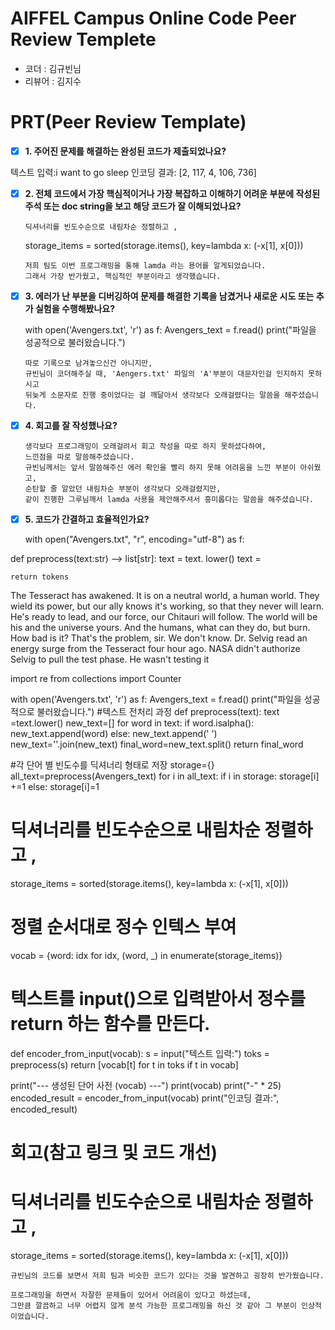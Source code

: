 # AIFFEL Campus Online Code Peer Review Templete
- 코더 : 김규빈님
- 리뷰어 : 김지수


# PRT(Peer Review Template)

- [x]  **1. 주어진 문제를 해결하는 완성된 코드가 제출되었나요?**

텍스트 입력:i want to go sleep
인코딩 결과: [2, 117, 4, 106, 736]   
    
- [x]  **2. 전체 코드에서 가장 핵심적이거나 가장 복잡하고 이해하기 어려운 부분에 작성된 
주석 또는 doc string을 보고 해당 코드가 잘 이해되었나요?**

   ```   
   딕셔너리를 빈도수순으로 내림차순 정렬하고 ,
   ```
   storage_items = sorted(storage.items(), key=lambda x: (-x[1], x[0]))
   
   ```
   저희 팀도 이번 프로그래밍을 통해 lamda 라는 용어를 알게되었습니다.
   그래서 가장 반가웠고, 핵심적인 부분이라고 생각했습니다.
   ```     
- [x]  **3. 에러가 난 부분을 디버깅하여 문제를 해결한 기록을 남겼거나
새로운 시도 또는 추가 실험을 수행해봤나요?**
   
   with open('Avengers.txt', 'r') as f:
    Avengers_text = f.read()
    print("파일을 성공적으로 불러왔습니다.")

   ```
   따로 기록으로 남겨놓으신건 아니지만,
   규빈님이 코더해주실 때, 'Aengers.txt' 파일의 'A'부분이 대문자인걸 인지하지 못하시고
   뒤늦게 소문자로 진행 중이었다는 걸 깨달아서 생각보다 오래걸렸다는 말씀을 해주셨습니다.
   ``` 
        
- [x]  **4. 회고를 잘 작성했나요?**
   ```
   생각보다 프로그래밍이 오래걸려서 회고 작성을 따로 하지 못하셨다하여,
   느낀점을 따로 말씀해주셨습니다.
   규빈님께서는 앞서 말씀해주신 에러 확인을 빨리 하지 못해 어려움을 느낀 부분이 아쉬웠고,
   순탄할 줄 알았던 내림차순 부분이 생각보다 오래걸렸지만,
   같이 진행한 그루님깨서 lamda 사용을 제안해주셔서 흥미롭다는 말씀을 해주셨습니다.
   ```
        
- [x]  **5. 코드가 간결하고 효율적인가요?**
    
    with open("Avengers.txt", "r", encoding="utf-8") as f:

def preprocess(text:str) --> list[str]:
    text = text. lower()
    text =

    return tokens
     
The Tesseract has awakened.
It is on a neutral world, a human world.
They wield its power,
but our ally knows it's working, so that they never will learn.
He's ready to lead, and our force, our Chitauri will follow.
The world will be his and the universe yours.
And the humans, what can they do, but burn.
How bad is it?
That's the problem, sir. We don't know.
Dr. Selvig read an energy surge from the Tesseract four hour ago.
NASA didn't authorize Selvig to pull the test phase.
He wasn't testing it

import re
from collections import Counter
     

with open('Avengers.txt', 'r') as f:
    Avengers_text = f.read()
    print("파일을 성공적으로 불러왔습니다.")
#텍스트 전처리 과정
def preprocess(text):
    text =text.lower()
    new_text=[]
    for word in text:
      if word.isalpha():
        new_text.append(word)
      else:
        new_text.append(' ')
    new_text=''.join(new_text)
    final_word=new_text.split()
    return final_word

#각 단어 별 빈도수를 딕셔너리 형태로 저장
storage={}
all_text=preprocess(Avengers_text)
for i in all_text:
  if i in storage:
    storage[i] +=1
  else:
    storage[i]=1

# 딕셔너리를 빈도수순으로 내림차순 정렬하고 ,
storage_items = sorted(storage.items(), key=lambda x: (-x[1], x[0]))

# 정렬 순서대로 정수 인텍스 부여
vocab = {word: idx for idx, (word, _) in enumerate(storage_items)}

# 텍스트를 input()으로 입력받아서 정수를 return 하는 함수를 만든다.
def encoder_from_input(vocab):
    s = input("텍스트 입력:")
    toks = preprocess(s)
    return [vocab[t] for t in toks if t in vocab]

print("--- 생성된 단어 사전 (vocab) ---")
print(vocab)
print("-" * 25)
encoded_result = encoder_from_input(vocab)
print("인코딩 결과:", encoded_result)



# 회고(참고 링크 및 코드 개선)

# 딕셔너리를 빈도수순으로 내림차순 정렬하고 ,
storage_items = sorted(storage.items(), key=lambda x: (-x[1], x[0]))
```
규빈님의 코드를 보면서 저희 팀과 비슷한 코드가 있다는 것을 발견하고 굉장히 반가웠습니다.
```
```
프로그래밍을 하면서 자잘한 문제들이 있어서 어려움이 있다고 하셨는데,
그만큼 깔끔하고 너무 어렵지 않게 분석 가능한 프로그래밍을 하신 것 같아 그 부분이 인상적이었습니다.
```
